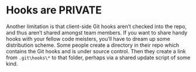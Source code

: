 Hooks are PRIVATE
=================

Another limitation is that client-side Git hooks aren’t checked into the repo, and thus aren’t shared amongst team members. If you want to share handy hooks with your fellow code meisters, you’ll have to dream up some distribution scheme. Some people create a directory in their repo which contains the Git hooks and is under source control. Then they create a link from `.git\hooks\*` to that folder, perhaps via a shared update script of some kind.